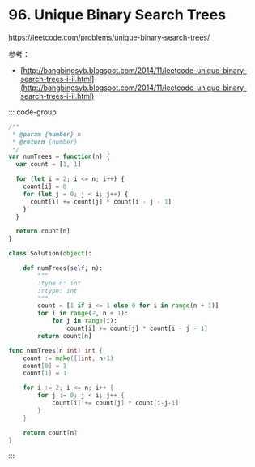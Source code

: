 # 96. Unique Binary Search Trees

https://leetcode.com/problems/unique-binary-search-trees/

参考：

- [http://bangbingsyb.blogspot.com/2014/11/leetcode-unique-binary-search-trees-i-ii.html](http://bangbingsyb.blogspot.com/2014/11/leetcode-unique-binary-search-trees-i-ii.html)

::: code-group

```js [JavaScript]
/**
 * @param {number} n
 * @return {number}
 */
var numTrees = function(n) {
  var count = [1, 1]

  for (let i = 2; i <= n; i++) {
    count[i] = 0
    for (let j = 0; j < i; j++) {
      count[i] += count[j] * count[i - j - 1]
    }
  }

  return count[n]
}
```

```py [Python]
class Solution(object):

    def numTrees(self, n):
        """
        :type n: int
        :rtype: int
        """
        count = [1 if i <= 1 else 0 for i in range(n + 1)]
        for i in range(2, n + 1):
            for j in range(i):
                count[i] += count[j] * count[i - j - 1]
        return count[n]
```

```go [Go]
func numTrees(n int) int {
	count := make([]int, n+1)
	count[0] = 1
	count[1] = 1

	for i := 2; i <= n; i++ {
		for j := 0; j < i; j++ {
			count[i] += count[j] * count[i-j-1]
		}
	}

	return count[n]
}
```

:::

